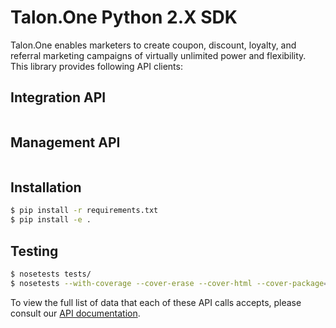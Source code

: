 # Talon.One Python 2.X SDK

Talon.One enables marketers to create coupon, discount, loyalty, and referral
marketing campaigns of virtually unlimited power and flexibility. This library
provides following API clients:

## Integration API
```python

```

## Management API
```python
```


## Installation
```bash
$ pip install -r requirements.txt
$ pip install -e .
```

## Testing

```bash
$ nosetests tests/
$ nosetests --with-coverage --cover-erase --cover-html --cover-package=talon_one
```

To view the full list of data that each of these API calls accepts, please consult our [API documentation][1].

[1]: http://developers.talon.one/integration-api/reference/
